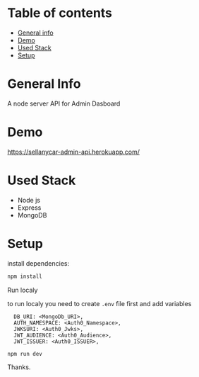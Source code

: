 # Table of contents
* [General info](#general-info)
* [Demo](#demo)
* [Used Stack](#used-stack)
* [Setup](#setup)

# General Info 

A node server API for Admin Dasboard

# Demo
https://sellanycar-admin-api.herokuapp.com/

# Used Stack

  - Node js
  - Express
  - MongoDB
  
# Setup

install dependencies:

```sh
npm install 
```

Run localy

to run localy you need to create `.env` file first and add variables 
```
  DB_URI: <MongoDb_URI>,
  AUTH_NAMESPACE: <Auth0_Namespace>,
  JWKSURI: <Auth0_Jwks>,
  JWT_AUDIENCE: <Auth0_Audience>,
  JWT_ISSUER: <Auth0_ISSUER>,
```

```sh
npm run dev 
```

Thanks.
